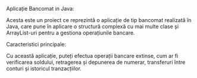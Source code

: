 Aplicație Bancomat in Java: 

Acesta este un proiect ce reprezintă o aplicație de tip bancomat realizată în Java, care pune în aplicare o structură complexă cu mai multe clase și ArrayList-uri pentru a gestiona operațiunile bancare.

Caracteristici principale:

Cu această aplicație, puteți efectua operații bancare extinse, cum ar fi verificarea soldului, retragerea și depunerea de numerar, transferuri între conturi și istoricul tranzacțiilor.

